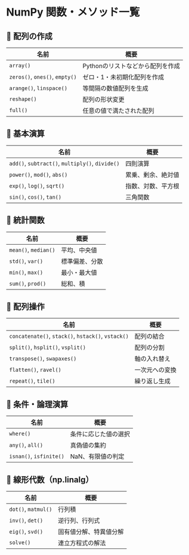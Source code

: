 # NumPy 関数・メソッド一覧

## 🔹 配列の作成
| 名前 | 概要 |
|------|------|
| `array()` | Pythonのリストなどから配列を作成 |
| `zeros()`, `ones()`, `empty()` | ゼロ・1・未初期化配列を作成 |
| `arange()`, `linspace()` | 等間隔の数値配列を生成 |
| `reshape()` | 配列の形状変更 |
| `full()` | 任意の値で満たされた配列 |

## 🔹 基本演算
| 名前 | 概要 |
|------|------|
| `add()`, `subtract()`, `multiply()`, `divide()` | 四則演算 |
| `power()`, `mod()`, `abs()` | 累乗、剰余、絶対値 |
| `exp()`, `log()`, `sqrt()` | 指数、対数、平方根 |
| `sin()`, `cos()`, `tan()` | 三角関数 |

## 🔹 統計関数
| 名前 | 概要 |
|------|------|
| `mean()`, `median()` | 平均、中央値 |
| `std()`, `var()` | 標準偏差、分散 |
| `min()`, `max()` | 最小・最大値 |
| `sum()`, `prod()` | 総和、積 |

## 🔹 配列操作
| 名前 | 概要 |
|------|------|
| `concatenate()`, `stack()`, `hstack()`, `vstack()` | 配列の結合 |
| `split()`, `hsplit()`, `vsplit()` | 配列の分割 |
| `transpose()`, `swapaxes()` | 軸の入れ替え |
| `flatten()`, `ravel()` | 一次元への変換 |
| `repeat()`, `tile()` | 繰り返し生成 |

## 🔹 条件・論理演算
| 名前 | 概要 |
|------|------|
| `where()` | 条件に応じた値の選択 |
| `any()`, `all()` | 真偽値の集約 |
| `isnan()`, `isfinite()` | NaN、有限値の判定 |

## 🔹 線形代数（np.linalg）
| 名前 | 概要 |
|------|------|
| `dot()`, `matmul()` | 行列積 |
| `inv()`, `det()` | 逆行列、行列式 |
| `eig()`, `svd()` | 固有値分解、特異値分解 |
| `solve()` | 連立方程式の解法 |

